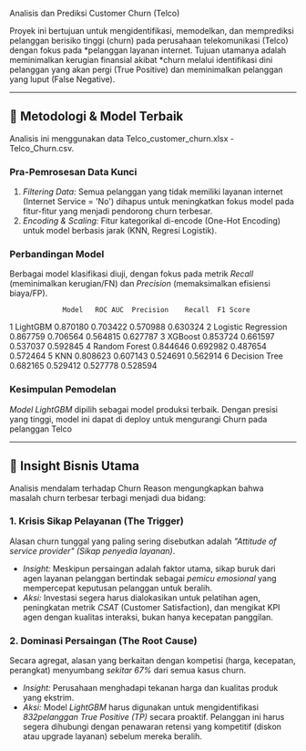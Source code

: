 Analisis dan Prediksi Customer Churn (Telco)

Proyek ini bertujuan untuk mengidentifikasi, memodelkan, dan memprediksi pelanggan berisiko tinggi (churn) pada perusahaan telekomunikasi (Telco) dengan fokus pada *pelanggan layanan internet. Tujuan utamanya adalah meminimalkan kerugian finansial akibat *churn melalui identifikasi dini pelanggan yang akan pergi (True Positive) dan meminimalkan pelanggan yang luput (False Negative).

---

## 🚀 Metodologi & Model Terbaik

Analisis ini menggunakan data Telco_customer_churn.xlsx - Telco_Churn.csv.

### Pra-Pemrosesan Data Kunci

1.  *Filtering Data:* Semua pelanggan yang tidak memiliki layanan internet (Internet Service = 'No') dihapus untuk meningkatkan fokus model pada fitur-fitur yang menjadi pendorong churn terbesar.
2.  *Encoding & Scaling:* Fitur kategorikal di-encode (One-Hot Encoding) untuk model berbasis jarak (KNN, Regresi Logistik).

### Perbandingan Model

Berbagai model klasifikasi diuji, dengan fokus pada metrik *Recall* (meminimalkan kerugian/FN) dan *Precision* (memaksimalkan efisiensi biaya/FP).

                 Model   ROC AUC  Precision    Recall  F1 Score
1  LightGBM             0.870180  0.703422   0.570988  0.630324
2  Logistic Regression  0.867759  0.706564   0.564815  0.627787
3  XGBoost              0.853724  0.661597   0.537037  0.592845
4  Random Forest        0.844646  0.692982   0.487654  0.572464
5  KNN                  0.808623  0.607143   0.524691  0.562914
6  Decision Tree        0.682165  0.529412   0.527778  0.528594

### Kesimpulan Pemodelan

*Model LightGBM* dipilih sebagai model produksi terbaik. Dengan presisi yang tinggi, model ini dapat di deploy untuk mengurangi Churn pada pelanggan Telco

---

## 🎯 Insight Bisnis Utama

Analisis mendalam terhadap Churn Reason mengungkapkan bahwa masalah churn terbesar terbagi menjadi dua bidang:

### 1. Krisis Sikap Pelayanan (The Trigger)

Alasan churn tunggal yang paling sering disebutkan adalah *"Attitude of service provider" (Sikap penyedia layanan)*.

* *Insight:* Meskipun persaingan adalah faktor utama, sikap buruk dari agen layanan pelanggan bertindak sebagai *pemicu emosional* yang mempercepat keputusan pelanggan untuk beralih.
* *Aksi:* Investasi segera harus dialokasikan untuk pelatihan agen, peningkatan metrik *CSAT* (Customer Satisfaction), dan mengikat KPI agen dengan kualitas interaksi, bukan hanya kecepatan panggilan.

### 2. Dominasi Persaingan (The Root Cause)

Secara agregat, alasan yang berkaitan dengan kompetisi (harga, kecepatan, perangkat) menyumbang *sekitar 67%* dari semua kasus churn.

* *Insight:* Perusahaan menghadapi tekanan harga dan kualitas produk yang ekstrim.
* *Aksi:* Model *LightGBM* harus digunakan untuk mengidentifikasi *832pelanggan True Positive (TP)* secara proaktif. Pelanggan ini harus segera dihubungi dengan penawaran retensi yang kompetitif (diskon atau upgrade layanan) sebelum mereka beralih.
